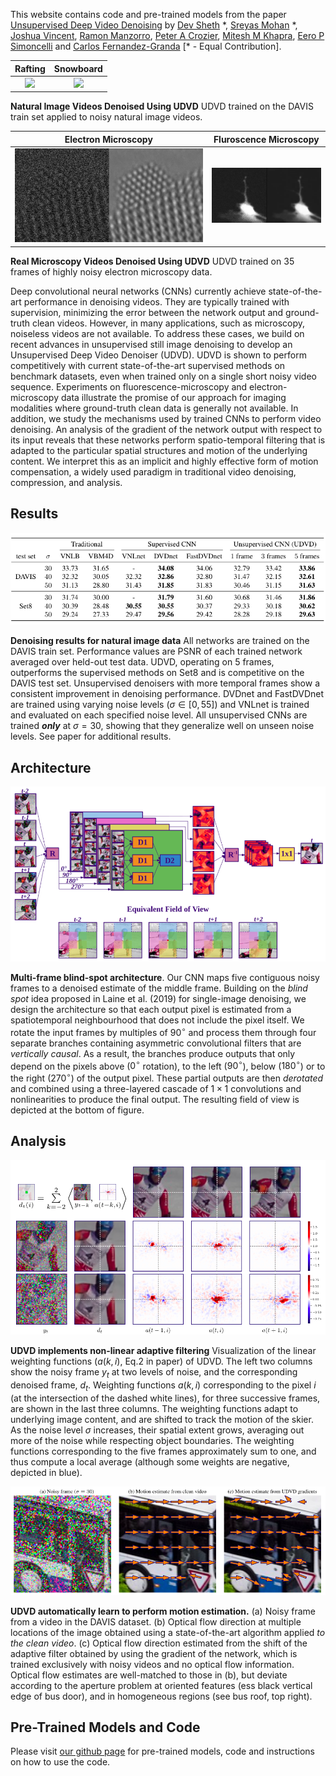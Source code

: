 This website contains code and pre-trained models from the paper [Unsupervised Deep Video Denoising](https://arxiv.org/abs/2010.12970) by [Dev Sheth](https://www.linkedin.com/in/dev-sheth/) \*, [Sreyas Mohan](https://sreyas-mohan.github.io) \*, [Joshua Vincent](https://crozier.engineering.asu.edu/people/current-graduate-students/josh-vincent/), [Ramon Manzorro](https://crozier.engineering.asu.edu/ramon-manzorro/), [Peter A Crozier](https://crozier.engineering.asu.edu/people/peter-a-crozier/), [Mitesh M Khapra](https://www.cse.iitm.ac.in/~miteshk/), [Eero P Simoncelli](https://www.cns.nyu.edu/~eero/) and [Carlos Fernandez-Granda](https://cims.nyu.edu/~cfgranda/) [\* - Equal Contribution].

Rafting           |  Snowboard
:-------------------------:|:-------------------------:
![](./figures/rafting.gif)  |  ![](./figures/snowboard.gif)

**Natural Image Videos Denoised Using UDVD** UDVD trained on the DAVIS train set applied to noisy natural image videos. 

Electron Microscopy           |  Fluroscence Microscopy
:-------------------------:|:-------------------------:
![](./figures/40Frames.gif) | <img src="./figures/fluoro_1.gif" width="500%">

**Real Microscopy Videos Denoised Using UDVD** UDVD trained on 35 frames of highly noisy electron microscopy data.

Deep convolutional neural networks (CNNs)   currently achieve state-of-the-art performance in denoising videos. They are typically trained with supervision, minimizing the error between the network output and ground-truth clean videos. However, in many applications, such as microscopy, noiseless videos are not available. To address these cases, we build on recent advances in unsupervised still image denoising to develop an Unsupervised Deep Video Denoiser (UDVD). UDVD is shown to perform competitively with current state-of-the-art supervised methods on benchmark datasets, even when trained only on a single short noisy video sequence. Experiments on fluorescence-microscopy and electron-microscopy data illustrate the promise of our approach for imaging modalities where  ground-truth clean data is generally not available. In addition, we study the mechanisms used by trained CNNs to perform video denoising.  An analysis of the gradient of the network output with respect to its input reveals that these networks perform spatio-temporal filtering that is adapted to the particular spatial structures and motion of the underlying content. We interpret this as an implicit and highly effective form of motion compensation, a widely used paradigm in traditional video denoising, compression, and analysis.

## Results

![result](./figures/result_table.png) 

**Denoising results for natural image data** All networks are trained on the DAVIS train set. Performance values are PSNR of each trained network averaged over held-out test data. UDVD, operating on $5$ frames, outperforms the supervised methods on Set8 and is competitive on the DAVIS test set.  Unsupervised denoisers with more temporal frames show a consistent improvement in denoising performance. DVDnet and FastDVDnet are trained using varying noise levels ($\sigma \in [0, 55]$) and VNLnet is trained and evaluated on each specified noise level. All unsupervised CNNs are trained ***only*** at $\sigma=30$, showing that they generalize well on unseen noise levels. See paper for additional results.  


## Architecture

![sbd](./figures/arch.png) 

**Multi-frame blind-spot architecture**. Our CNN maps five contiguous noisy frames to a denoised estimate of the middle frame. Building 
 on the *blind spot* idea proposed in Laine et al. (2019) for single-image denoising, we design the architecture so that each output pixel is estimated from a spatiotemporal neighbourhood that does not include the pixel itself. 
 We rotate the input frames by multiples of $90^{\circ}$ and process them through four separate branches containing asymmetric convolutional filters that are *vertically causal*. As a result, the branches produce outputs that only depend on the pixels above ($0^{\circ}$ rotation), to the left ($90^{\circ}$), below ($180^{\circ}$) or to the right ($270^{\circ}$) of the output pixel. These partial outputs are then *derotated* and combined using a three-layered cascade of $1\times 1$ convolutions and nonlinearities to produce the final output. The resulting field of view is depicted at the bottom of figure.  

## Analysis

![jacobian](./figures/jacobian.png) 

**UDVD implements non-linear adaptive filtering**  Visualization of the linear weighting functions ($a(k,i)$, Eq.2 in paper) of UDVD. The left two columns show the noisy frame $y_t$ at two levels of noise, and the corresponding denoised frame, $d_t$.  Weighting functions $a(k, i)$ corresponding to the pixel $i$ (at the intersection of the dashed white lines), for three successive frames, are shown in the last three columns. The weighting functions adapt to underlying image content, and are shifted to track the motion of the skier. As the noise level $\sigma$ increases, their spatial extent grows, averaging out more of the noise while respecting object boundaries. The weighting functions corresponding to the five frames approximately sum to one, and thus compute a local average (although some weights are negative, depicted in blue).

![likelihood](./figures/motion.png) 

**UDVD automatically learn to perform motion estimation.** (a) Noisy frame from a video in the DAVIS dataset. (b) Optical flow direction at multiple locations of the image obtained using a state-of-the-art algorithm applied *to the clean video*. (c) Optical flow direction estimated from the shift of the adaptive filter obtained by using the gradient of the network, which is trained exclusively with noisy videos and no optical flow information. Optical flow estimates are well-matched to those in (b), but deviate according to the aperture problem at oriented features (ess black vertical edge of bus door), and in homogeneous regions (see bus roof, top right).

## Pre-Trained Models and Code
Please visit [our github page](https://github.com/sreyas-mohan/udvd) for pre-trained models, code and instructions on how to use the code. 


